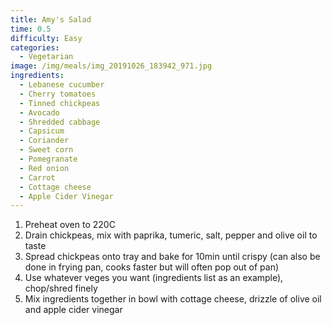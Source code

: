 ```yaml
---
title: Amy's Salad
time: 0.5
difficulty: Easy
categories:
  - Vegetarian
image: /img/meals/img_20191026_183942_971.jpg
ingredients:
  - Lebanese cucumber
  - Cherry tomatoes
  - Tinned chickpeas
  - Avocado
  - Shredded cabbage
  - Capsicum
  - Coriander
  - Sweet corn
  - Pomegranate
  - Red onion
  - Carrot
  - Cottage cheese
  - Apple Cider Vinegar
---
```

1. Preheat oven to 220C
2. Drain chickpeas, mix with paprika, tumeric, salt, pepper and olive oil to taste
3. Spread chickpeas onto tray and bake for 10min until crispy (can also be done in frying pan, cooks faster but will often pop out of pan)
4. Use whatever veges you want (ingredients list as an example), chop/shred finely
5. Mix ingredients together in bowl with cottage cheese, drizzle of olive oil and apple cider vinegar